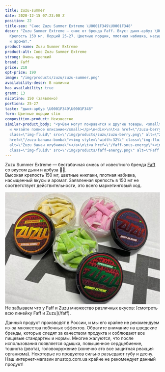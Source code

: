 ```yaml
---
title: zuzu-summer
date: 2020-12-15 07:23:00 Z
position: 22
title-seo: "Снюс Zuzu Summer Extreme \U0001F349\U0001F348"
descr: "Zuzu Summer Extreme — снюс от бренда Faff. Вкус: дыня-арбуз \U0001F349\U0001F348.
  Крепость 150 мг. Порций 25-27. Цветные порции, плотная набивка, насыщенные вкусы
  и аромат."
product-name: Zuzu Summer Extreme
product-alt: Снюс Zuzu Summer Extreme
strong: Очень крепкий
brand: Faff
price: 210
opt-price: 190
image: "/img/products/zuzu/zuzu-summer.png"
availability-descr: В наличии
has_availability: true
gramm: 13
nicotine: 150 (заявлено)
portions: 25-27
taste: "дыня-арбуз \U0001F349\U0001F348"
form: Цветные порции slim
composition-product: Неизвестно
similar-product_body: "<p>Вам могут понравится и другие товары. <small>Жмите на картинки
  и читайте полное описание</small></p>\n<div>\n\t<a href=\"/zuzu-berry\"><img style=\"width:32%\"
  class=\"img-fluid\" src=\"/img/products/zuzu/zuzu-berry.png\" alt=\"Zuzu berry\"></a>\n\t<a
  href=\"/zuzu-banana-bomba\"><img style=\"width:32%\" class=\"img-fluid\" src=\"/img/products/zuzu/zuzu-bannana.png\"
  alt=\"Zuzu банан клубника\"></a>\n\t<a href=\"/faff-snus-energy\"><img style=\"width:32%\"
  class=\"img-fluid\" src=\"/img/products/faff-energy.png\" alt=\"Faff Energy снюс\"></a>\n</div>"
---
```


Zuzu Summer Extreme — бестабачная смесь от известного бренда [Faff](/faff) со вкусом дыни и арбуза 🍉🍈.<br>
Высокая крепость 150 мг, цветные никпаки, плотная набивка, насыщенный вкусы и аромат.
Заявленная крепость в 150 мг не соответствует действительности, это всего маркетинговый ход.
<div class="popup-gallery d-flex mb-3">
	<a href="/img/products/zuzu/zuzu-open.jpg" title="Снюс Zuzu цветные порции"><img class="img-fluid" src="/img/products/zuzu/zuzu-open.jpg" alt="Снюс Zuzu цветные порции"></a>
</div>
Не забываем что у Faff и Zuzu множество различных вкусов: [смотреть всю линейку Faff и Zuzu](/faff).

Данный продукт производят в России, и мы его крайне не рекомендуем из-за множества побочных эффектов. Обратите внимание на шведские бренды, которые следят за качеством продукта и соблюдают все пищевые стандартны и нормы. Многие жалуются, что после использования появляется одышка, повышенное сердцебиение, тошнота (рвота), головокружение (конечно это все защитная реакция организма). Некоторые из продуктов сильно разъедают губу и десну. Наш интернет-магазин snustop.com.ua крайне не рекомендует данный продукт!